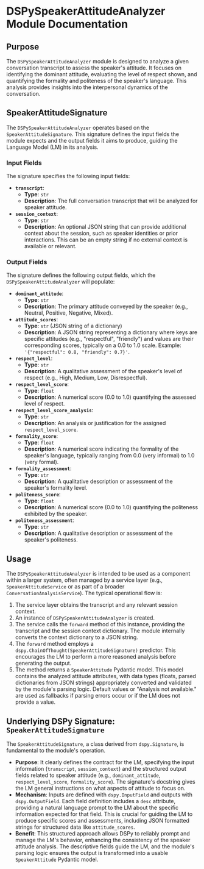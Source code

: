 # DSPySpeakerAttitudeAnalyzer Module Documentation

## Purpose

The `DSPySpeakerAttitudeAnalyzer` module is designed to analyze a given conversation transcript to assess the speaker's attitude. It focuses on identifying the dominant attitude, evaluating the level of respect shown, and quantifying the formality and politeness of the speaker's language. This analysis provides insights into the interpersonal dynamics of the conversation.

## SpeakerAttitudeSignature

The `DSPySpeakerAttitudeAnalyzer` operates based on the `SpeakerAttitudeSignature`. This signature defines the input fields the module expects and the output fields it aims to produce, guiding the Language Model (LM) in its analysis.

### Input Fields

The signature specifies the following input fields:

*   **`transcript`**:
    *   **Type**: `str`
    *   **Description**: The full conversation transcript that will be analyzed for speaker attitude.
*   **`session_context`**:
    *   **Type**: `str`
    *   **Description**: An optional JSON string that can provide additional context about the session, such as speaker identities or prior interactions. This can be an empty string if no external context is available or relevant.

### Output Fields

The signature defines the following output fields, which the `DSPySpeakerAttitudeAnalyzer` will populate:

*   **`dominant_attitude`**:
    *   **Type**: `str`
    *   **Description**: The primary attitude conveyed by the speaker (e.g., Neutral, Positive, Negative, Mixed).
*   **`attitude_scores`**:
    *   **Type**: `str` (JSON string of a dictionary)
    *   **Description**: A JSON string representing a dictionary where keys are specific attitudes (e.g., "respectful", "friendly") and values are their corresponding scores, typically on a 0.0 to 1.0 scale. Example: `'{"respectful": 0.8, "friendly": 0.7}'`.
*   **`respect_level`**:
    *   **Type**: `str`
    *   **Description**: A qualitative assessment of the speaker's level of respect (e.g., High, Medium, Low, Disrespectful).
*   **`respect_level_score`**:
    *   **Type**: `float`
    *   **Description**: A numerical score (0.0 to 1.0) quantifying the assessed level of respect.
*   **`respect_level_score_analysis`**:
    *   **Type**: `str`
    *   **Description**: An analysis or justification for the assigned `respect_level_score`.
*   **`formality_score`**:
    *   **Type**: `float`
    *   **Description**: A numerical score indicating the formality of the speaker's language, typically ranging from 0.0 (very informal) to 1.0 (very formal).
*   **`formality_assessment`**:
    *   **Type**: `str`
    *   **Description**: A qualitative description or assessment of the speaker's formality level.
*   **`politeness_score`**:
    *   **Type**: `float`
    *   **Description**: A numerical score (0.0 to 1.0) quantifying the politeness exhibited by the speaker.
*   **`politeness_assessment`**:
    *   **Type**: `str`
    *   **Description**: A qualitative description or assessment of the speaker's politeness.

## Usage

The `DSPySpeakerAttitudeAnalyzer` is intended to be used as a component within a larger system, often managed by a service layer (e.g., `SpeakerAttitudeService` or as part of a broader `ConversationAnalysisService`). The typical operational flow is:
1.  The service layer obtains the transcript and any relevant session context.
2.  An instance of `DSPySpeakerAttitudeAnalyzer` is created.
3.  The service calls the `forward` method of this instance, providing the transcript and the session context dictionary. The module internally converts the context dictionary to a JSON string.
4.  The `forward` method employs a `dspy.ChainOfThought(SpeakerAttitudeSignature)` predictor. This encourages the LM to perform a more reasoned analysis before generating the output.
5.  The method returns a `SpeakerAttitude` Pydantic model. This model contains the analyzed attitude attributes, with data types (floats, parsed dictionaries from JSON strings) appropriately converted and validated by the module's parsing logic. Default values or "Analysis not available." are used as fallbacks if parsing errors occur or if the LM does not provide a value.

## Underlying DSPy Signature: `SpeakerAttitudeSignature`

The `SpeakerAttitudeSignature`, a class derived from `dspy.Signature`, is fundamental to the module's operation.

*   **Purpose**: It clearly defines the contract for the LM, specifying the input information (`transcript`, `session_context`) and the structured output fields related to speaker attitude (e.g., `dominant_attitude`, `respect_level_score`, `formality_score`). The signature's docstring gives the LM general instructions on what aspects of attitude to focus on.
*   **Mechanism**: Inputs are defined with `dspy.InputField` and outputs with `dspy.OutputField`. Each field definition includes a `desc` attribute, providing a natural language prompt to the LM about the specific information expected for that field. This is crucial for guiding the LM to produce specific scores and assessments, including JSON formatted strings for structured data like `attitude_scores`.
*   **Benefit**: This structured approach allows DSPy to reliably prompt and manage the LM's behavior, enhancing the consistency of the speaker attitude analysis. The descriptive fields guide the LM, and the module's parsing logic ensures the output is transformed into a usable `SpeakerAttitude` Pydantic model.
